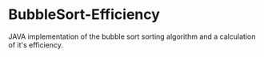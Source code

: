 # BubbleSort-Efficiency
JAVA implementation of the bubble sort sorting algorithm and a calculation of it's efficiency.
